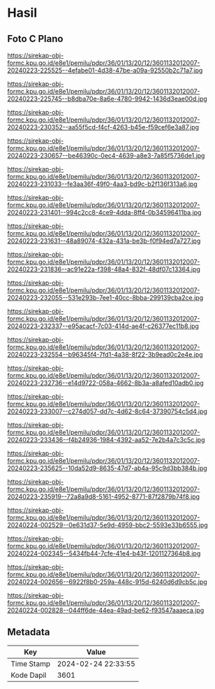 # Hasil

## Foto C Plano

https://sirekap-obj-formc.kpu.go.id/e8e1/pemilu/pdpr/36/01/13/20/12/3601132012007-20240223-225525--4efabe01-4d38-47be-a09a-92550b2c71a7.jpg

https://sirekap-obj-formc.kpu.go.id/e8e1/pemilu/pdpr/36/01/13/20/12/3601132012007-20240223-225745--b8dba70e-8a6e-4780-9942-1436d3eae00d.jpg

https://sirekap-obj-formc.kpu.go.id/e8e1/pemilu/pdpr/36/01/13/20/12/3601132012007-20240223-230352--aa55f5cd-f4cf-4263-b45e-f59cef6e3a87.jpg

https://sirekap-obj-formc.kpu.go.id/e8e1/pemilu/pdpr/36/01/13/20/12/3601132012007-20240223-230657--be46390c-0ec4-4639-a8e3-7a85f5736de1.jpg

https://sirekap-obj-formc.kpu.go.id/e8e1/pemilu/pdpr/36/01/13/20/12/3601132012007-20240223-231033--fe3aa36f-49f0-4aa3-bd9c-b2f136f313a6.jpg

https://sirekap-obj-formc.kpu.go.id/e8e1/pemilu/pdpr/36/01/13/20/12/3601132012007-20240223-231401--994c2cc8-4ce9-4dda-8ff4-0b34596411ba.jpg

https://sirekap-obj-formc.kpu.go.id/e8e1/pemilu/pdpr/36/01/13/20/12/3601132012007-20240223-231631--48a89074-432a-431a-be3b-f0f94ed7a727.jpg

https://sirekap-obj-formc.kpu.go.id/e8e1/pemilu/pdpr/36/01/13/20/12/3601132012007-20240223-231836--ac91e22a-f398-48a4-832f-48df07c13364.jpg

https://sirekap-obj-formc.kpu.go.id/e8e1/pemilu/pdpr/36/01/13/20/12/3601132012007-20240223-232055--531e293b-7ee1-40cc-8bba-299139cba2ce.jpg

https://sirekap-obj-formc.kpu.go.id/e8e1/pemilu/pdpr/36/01/13/20/12/3601132012007-20240223-232337--e95acacf-7c03-414d-ae4f-c26377ec11b8.jpg

https://sirekap-obj-formc.kpu.go.id/e8e1/pemilu/pdpr/36/01/13/20/12/3601132012007-20240223-232554--b96345f4-7fd1-4a38-8f22-3b9ead0c2e4e.jpg

https://sirekap-obj-formc.kpu.go.id/e8e1/pemilu/pdpr/36/01/13/20/12/3601132012007-20240223-232736--e14d9722-058a-4662-8b3a-a8afed10adb0.jpg

https://sirekap-obj-formc.kpu.go.id/e8e1/pemilu/pdpr/36/01/13/20/12/3601132012007-20240223-233007--c274d057-dd7c-4d62-8c64-37390754c5d4.jpg

https://sirekap-obj-formc.kpu.go.id/e8e1/pemilu/pdpr/36/01/13/20/12/3601132012007-20240223-233436--f4b24936-1984-4392-aa52-7e2b4a7c3c5c.jpg

https://sirekap-obj-formc.kpu.go.id/e8e1/pemilu/pdpr/36/01/13/20/12/3601132012007-20240223-235625--10da52d9-8635-47d7-ab4a-95c9d3bb384b.jpg

https://sirekap-obj-formc.kpu.go.id/e8e1/pemilu/pdpr/36/01/13/20/12/3601132012007-20240223-235919--72a8a9d8-5161-4952-8771-87f2879b74f8.jpg

https://sirekap-obj-formc.kpu.go.id/e8e1/pemilu/pdpr/36/01/13/20/12/3601132012007-20240224-002529--0e631d37-5e9d-4959-bbc2-5593e33b6555.jpg

https://sirekap-obj-formc.kpu.go.id/e8e1/pemilu/pdpr/36/01/13/20/12/3601132012007-20240224-002345--5434fb44-7cfe-41e4-b43f-1201127364b8.jpg

https://sirekap-obj-formc.kpu.go.id/e8e1/pemilu/pdpr/36/01/13/20/12/3601132012007-20240224-002656--6922f8b0-259a-448c-915d-6240d6d9cb5c.jpg

https://sirekap-obj-formc.kpu.go.id/e8e1/pemilu/pdpr/36/01/13/20/12/3601132012007-20240224-002828--044ff6de-44ea-49ad-be62-f93547aaaeca.jpg


## Metadata

| Key        | Value               |
| ---------- | ------------------- |
| Time Stamp | 2024-02-24 22:33:55 |
| Kode Dapil | 3601                |



